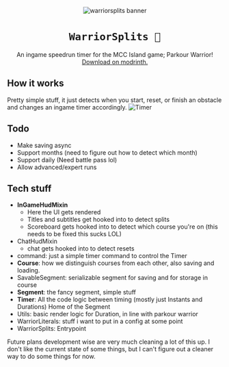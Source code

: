 <p align="center">
 <img src="https://github.com/SimplyMerlin/WarriorSplits/assets/30577208/8226ed97-4b8f-43ef-9991-f41f614f269f" alt="warriorsplits banner">
</p>
<h1 align="center"><code>WarriorSplits 🏃</code></h1>

<p align="center">
 An ingame speedrun timer for the MCC Island game; Parkour Warrior!
 <br>
 <a href="https://modrinth.com/mod/warriorsplits">Download on modrinth.</a>
</p>

## How it works
Pretty simple stuff, it just detects when you start, reset, or finish an obstacle and changes an ingame timer accordingly.
![Timer](https://github.com/SimplyMerlin/WarriorSplits/assets/30577208/3b52e150-0b08-4f6e-bea7-98ab7e70ca14)

## Todo
* Make saving async
* Support months (need to figure out how to detect which month)
* Support daily (Need battle pass lol)
* Allow advanced/expert runs

## Tech stuff

* **InGameHudMixin**
  * Here the UI gets rendered
  * Titles and subtitles get hooked into to detect splits
  * Scoreboard gets hooked into to detect which course you're on (this needs to be fixed this sucks LOL)
* ChatHudMixin
  * chat gets hooked into to detect resets
* command: just a simple timer command to control the Timer
* **Course**: how we distinguish courses from each other, also saving and loading.
* SavableSegment: serializable segment for saving and for storage in course
* **Segment**: the fancy segment, simple stuff
* **Timer**: All the code logic between timing (mostly just Instants and Durations) Home of the Segment
* Utils: basic render logic for Duration, in line with parkour warrior
* WarriorLiterals: stuff i want to put in a config at some point
* WarriorSplits: Entrypoint

Future plans development wise are very much cleaning a lot of this up. I don't like the current state of some things, but I can't figure out a cleaner way to do some things for now.
